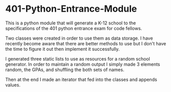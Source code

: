 # 401-Python-Entrance-Module

This is a python module that will generate a K-12 school to the specifications of the 401 python entrance exam for code fellows.

Two classes were created in order to use them as data storage. I have recently become aware that there are better methods to use but I don't have the time to figure it out then implement it successfully.

I generated three static lists to use as resources for a random school generator.
In order to maintain a random output I simply made 3 elements random, the GPAs, and shuffling the both sets of names.

Then at the end I made an iterator that fed into the classes and appends values.
